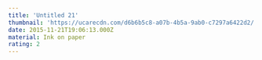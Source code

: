 ```yaml
---
title: 'Untitled 21'
thumbnail: 'https://ucarecdn.com/d6b6b5c8-a07b-4b5a-9ab0-c7297a6422d2/'
date: 2015-11-21T19:06:13.000Z
material: Ink on paper
rating: 2
---
```

